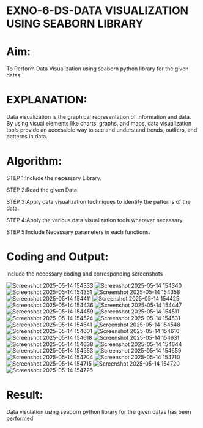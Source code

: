 # EXNO-6-DS-DATA VISUALIZATION USING SEABORN LIBRARY

# Aim:
  To Perform Data Visualization using seaborn python library for the given datas.

# EXPLANATION:
Data visualization is the graphical representation of information and data. By using visual elements like charts, graphs, and maps, data visualization tools provide an accessible way to see and understand trends, outliers, and patterns in data.

# Algorithm:
STEP 1:Include the necessary Library.

STEP 2:Read the given Data.

STEP 3:Apply data visualization techniques to identify the patterns of the data.

STEP 4:Apply the various data visualization tools wherever necessary.

STEP 5:Include Necessary parameters in each functions.

# Coding and Output:
 Include the necessary coding and corresponding screenshots

![Screenshot 2025-05-14 154333](https://github.com/user-attachments/assets/6a6a2c3e-5bd6-463c-ba8d-05b364cf1a37)
![Screenshot 2025-05-14 154340](https://github.com/user-attachments/assets/2ccde87f-9709-4065-aef6-e089c8221d21)
![Screenshot 2025-05-14 154351](https://github.com/user-attachments/assets/b8bbd199-b031-488a-a104-130b5bedeafe)
![Screenshot 2025-05-14 154358](https://github.com/user-attachments/assets/25921c30-0361-4239-8206-cfd9f898fa07)
![Screenshot 2025-05-14 154411](https://github.com/user-attachments/assets/fbde4af3-6565-4939-a2f5-26fd92164d51)
![Screenshot 2025-05-14 154425](https://github.com/user-attachments/assets/fd845d86-3747-4306-93c1-6fa91e92c6e0)
![Screenshot 2025-05-14 154436](https://github.com/user-attachments/assets/957fb9e4-7f01-45a1-a1d7-137e9a887895)
![Screenshot 2025-05-14 154447](https://github.com/user-attachments/assets/d8a28e9f-186b-47fe-a96b-c4ca3fcbaeca)
![Screenshot 2025-05-14 154459](https://github.com/user-attachments/assets/9f1bb896-b7d1-4beb-9c12-4ca52c220b15)
![Screenshot 2025-05-14 154511](https://github.com/user-attachments/assets/8f1969bb-ed2c-41c0-b0ca-1720bb9c8570)
![Screenshot 2025-05-14 154524](https://github.com/user-attachments/assets/a4ad5f40-5108-47c7-a7b1-cf09585579e6)
![Screenshot 2025-05-14 154531](https://github.com/user-attachments/assets/1fb0a73f-075a-4bd4-bf4f-cebfae3b15a3)
![Screenshot 2025-05-14 154541](https://github.com/user-attachments/assets/7fd0eaf0-0491-4a91-b7b5-749cbab3375a)
![Screenshot 2025-05-14 154548](https://github.com/user-attachments/assets/4aef5fc7-232b-47b2-b2d6-4a92c442f09f)
![Screenshot 2025-05-14 154601](https://github.com/user-attachments/assets/2f2084d8-f4c0-4e6a-a664-b9b8f80478d5)
![Screenshot 2025-05-14 154610](https://github.com/user-attachments/assets/4fc59bb1-2735-41da-ad25-05d23cf60aff)
![Screenshot 2025-05-14 154618](https://github.com/user-attachments/assets/7294d941-6d1a-4c88-99e3-a921680a6be7)
![Screenshot 2025-05-14 154631](https://github.com/user-attachments/assets/b7c5451a-76e0-436c-aa42-480973819c03)
![Screenshot 2025-05-14 154638](https://github.com/user-attachments/assets/5c2c820b-a7cd-49a1-8570-7a5118bd086c)
![Screenshot 2025-05-14 154644](https://github.com/user-attachments/assets/11779ab0-e34e-421b-8d8f-2a41951e0336)
![Screenshot 2025-05-14 154653](https://github.com/user-attachments/assets/a22254fc-41e2-4c28-98bc-a62b138a0a93)
![Screenshot 2025-05-14 154659](https://github.com/user-attachments/assets/dcb2ef44-abbe-4895-af7a-81034ddce959)
![Screenshot 2025-05-14 154704](https://github.com/user-attachments/assets/a6653ad7-9a3e-45e8-ae31-9d3f67b5503d)
![Screenshot 2025-05-14 154710](https://github.com/user-attachments/assets/c5ed76b8-b2ce-49cb-bcf4-87a7aee2a532)
![Screenshot 2025-05-14 154715](https://github.com/user-attachments/assets/fd145360-d688-46e0-af30-2f81f1eb1951)
![Screenshot 2025-05-14 154720](https://github.com/user-attachments/assets/24341974-3a10-478c-94f4-84c8d0b6ac33)
![Screenshot 2025-05-14 154726](https://github.com/user-attachments/assets/b316b7fb-421f-4827-a1ab-416f1297a9d5)



# Result:
 Data visulation using seaborn python library for the given datas has been performed.
